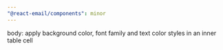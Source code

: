 ```yaml
---
"@react-email/components": minor
---
```


body: apply background color, font family and text color styles in an inner table cell

